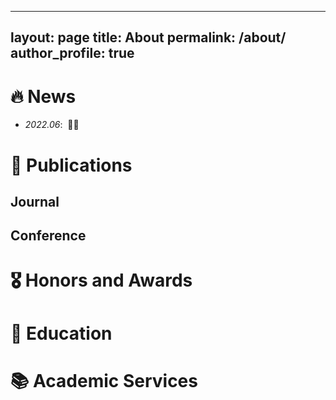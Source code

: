 ---
layout: page
title: About
permalink: /about/
author_profile: true
------

<span class='anchor' id='about-me'></span>

# 🔥 News
- *2022.06*: &nbsp;🎉🎉 


# 📝 Publications

## Journal

## Conference


# 🎖 Honors and Awards

# 📖 Education

# 📚 Academic Services
